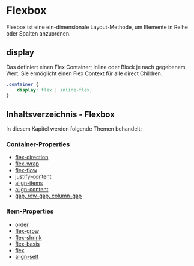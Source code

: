 # Flexbox

Flexbox ist eine ein-dimensionale Layout-Methode, um Elemente in Reihe oder Spalten anzuordnen.

## display

Das definiert einen Flex Container; inline oder Block je nach gegebenem Wert. Sie ermöglicht einen Flex Context für alle direct Children.

````CSS
.container {
    display: flex | inline-flex;
}
````

## Inhaltsverzeichnis - Flexbox

In diesem Kapitel werden folgende Themen behandelt:

### Container-Properties

- [flex-direction](Flex-Direction.md)
- [flex-wrap](Flex-Wrap.md)
- [flex-flow](flex-flow.md)
- [justify-content](justify-content.md)
- [align-items](align-itmes.md)
- [align-content](align-content.md)
- [gap, row-gap, column-gap](gap-row-gap-column-gap.md)

### Item-Properties

- [order](oder.md)
- [flex-grow](flex-grow.md)
- [flex-shrink](flex-shrink.md)
- [flex-basis](flex-basis.md)
- [flex](flex.md)
- [align-self](align-self.md)